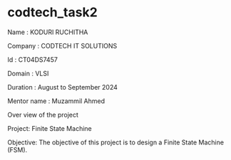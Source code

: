 # codtech_task2
Name    : KODURI RUCHITHA

Company : CODTECH IT SOLUTIONS

Id      : CT04DS7457

Domain  : VLSI

Duration : August to September 2024

Mentor name : Muzammil Ahmed

Over view of the project

Project: Finite State Machine

Objective:
The objective of this project is to design a Finite State Machine (FSM).
